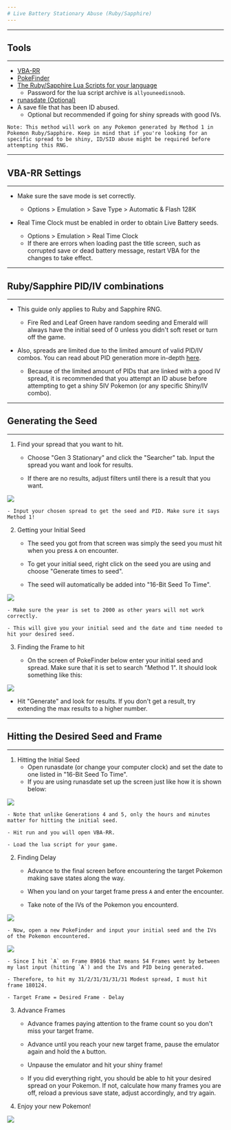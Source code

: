 ```yaml
---
# Live Battery Stationary Abuse (Ruby/Sapphire)
---
```


---
## Tools
---

- [VBA-RR](https://github.com/TASVideos/vba-rerecording/releases)
- [PokeFinder](https://github.com/Admiral-Fish/PokeFinder/releases)
- [The Ruby/Sapphire Lua Scripts for your language](http://pokerng.forumcommunity.net/?t=56443955)
    - Password for the lua script archive is `allyouneedisnoob`.
- [runasdate (Optional)](https://www.nirsoft.net/utils/run_as_date.html)
- A save file that has been ID abused. 
    - Optional but recommended if going for shiny spreads with good IVs.

```
Note: This method will work on any Pokemon generated by Method 1 in Pokemon Ruby/Sapphire. Keep in mind that if you're looking for an specific spread to be shiny, ID/SID abuse might be required before attempting this RNG.
```

---
## VBA-RR Settings
---

- Make sure the save mode is set correctly.
    - Options > Emulation > Save Type > Automatic & Flash 128K

- Real Time Clock must be enabled in order to obtain Live Battery seeds.
    - Options > Emulation > Real Time Clock
    - If there are errors when loading past the title screen, such as corrupted save or dead battery message, restart VBA for the changes to take effect.

---
## Ruby/Sapphire PID/IV combinations
---

- This guide only applies to Ruby and Sapphire RNG.
  - Fire Red and Leaf Green have random seeding and Emerald will always have the initial seed of 0 unless you didn't soft reset or turn off the game.

- Also, spreads are limited due to the limited amount of valid PID/IV combos. You can read about PID generation more in-depth [here](https://www.smogon.com/ingame/rng/pid_iv_creation).
  - Because of the limited amount of PIDs that are linked with a good IV spread, it is recommended that you attempt an ID abuse before attempting to get a shiny 5IV Pokemon (or any specific Shiny/IV combo).

---
## Generating the Seed
---

1. Find your spread that you want to hit.

    - Choose "Gen 3 Stationary" and click the "Searcher" tab. Input the spread you want and look for results.

    - If there are no results, adjust filters until there is a result that you want.

![](https://snag.gy/ec6wP4.jpg)

    - Input your chosen spread to get the seed and PID. Make sure it says Method 1!

2. Getting your Initial Seed

    - The seed you got from that screen was simply the seed you must hit when you press `A` on encounter.

    - To get your initial seed, right click on the seed you are using and choose "Generate times to seed".

    - The seed will automatically be added into "16-Bit Seed To Time".

![](https://snag.gy/N6RZkM.jpg)

    - Make sure the year is set to 2000 as other years will not work correctly.

    - This will give you your initial seed and the date and time needed to hit your desired seed.

3. Finding the Frame to hit

    - On the screen of PokeFinder below enter your initial seed and spread. Make sure that it is set to search "Method 1". It should look something like this:

![](https://snag.gy/mQuEG8.jpg)

- Hit "Generate" and look for results. If you don't get a result, try extending the max results to a higher number.

---
## Hitting the Desired Seed and Frame
---

1. Hitting the Initial Seed
    - Open runasdate (or change your computer clock) and set the date to one listed in "16-Bit Seed To Time". 
    - If you are using runasdate set up the screen just like how it is shown below:

![](https://snag.gy/Fw7Xk9.jpg)

    - Note that unlike Generations 4 and 5, only the hours and minutes matter for hitting the initial seed.

    - Hit run and you will open VBA-RR. 

    - Load the lua script for your game.

2. Finding Delay

    - Advance to the final screen before encountering the target Pokemon making save states along the way.

    - When you land on your target frame press `A` and enter the encounter.

    - Take note of the IVs of the Pokemon you encounterd.

![](https://snag.gy/wpUMTv.jpg)

    - Now, open a new PokeFinder and input your initial seed and the IVs of the Pokemon encountered.

![](https://snag.gy/dVAqKe.jpg)

    - Since I hit `A` on Frame 89016 that means 54 Frames went by between my last input (hitting `A`) and the IVs and PID being generated.

    - Therefore, to hit my 31/2/31/31/31/31 Modest spread, I must hit frame 180124.

    - Target Frame = Desired Frame - Delay

3. Advance Frames

    - Advance frames paying attention to the frame count so you don't miss your target frame.

    - Advance until you reach your new target frame, pause the emulator again and hold the `A` button.

    - Unpause the emulator and hit your shiny frame! 
    
    - If you did everything right, you should be able to hit your desired spread on your Pokemon. If not, calculate how many frames you are off, reload a previous save state, adjust accordingly, and try again.

4. Enjoy your new Pokemon!

 ![](https://snag.gy/Rs2qYH.jpg)
